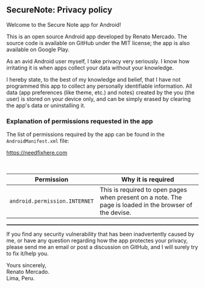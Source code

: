 ## SecureNote: Privacy policy

Welcome to the Secure Note app for Android!

This is an open source Android app developed by Renato Mercado. The source code is available on GitHub under the MIT license; the app is also available on Google Play.

As an avid Android user myself, I take privacy very seriously.
I know how irritating it is when apps collect your data without your knowledge.

I hereby state, to the best of my knowledge and belief, that I have not programmed this app to collect any personally identifiable information. All data (app preferences (like theme, etc.) and notes) created by the you (the user) is stored on your device only, and can be simply erased by clearing the app's data or uninstalling it.

### Explanation of permissions requested in the app

The list of permissions required by the app can be found in the `AndroidManifest.xml` file:

https://needfixhere.com

<br/>

| Permission | Why it is required                                                                                                                                                                                                                                                                                                                                                                                                                                                                                                    |
| :---: |-----------------------------------------------------------------------------------------------------------------------------------------------------------------------------------------------------------------------------------------------------------------------------------------------------------------------------------------------------------------------------------------------------------------------------------------------------------------------------------------------------------------------|
| `android.permission.INTERNET` | This is required to open pages when present on a note. The page is loaded in the browser of the devise.                                                                                                                                                                                                                                                                                                                                                                                                               |

 <hr style="border:1px solid gray">

If you find any security vulnerability that has been inadvertently caused by me, or have any question regarding how the app protectes your privacy, please send me an email or post a discussion on GitHub, and I will surely try to fix it/help you.

Yours sincerely,  
Renato Mercado.  
Lima, Peru.